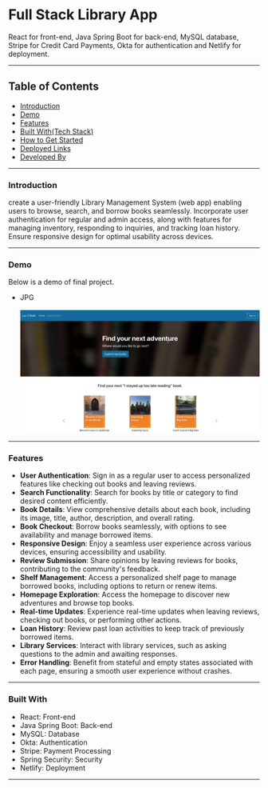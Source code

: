 # Full Stack Library App

React for front-end, Java Spring Boot for back-end, MySQL database, Stripe for Credit Card Payments, Okta for authentication and Netlify for deployment.

---

## Table of Contents

- [Introduction](#introduction)
- [Demo](#demo)
- [Features](#features)
- [Built With(Tech Stack)](#built-with)
- [How to Get Started](#how-to-get-started)
- [Deployed Links](#deployed-links)
- [Developed By](#developed-by)

---

### Introduction

create a user-friendly Library Management System (web app) enabling users to browse, search, and borrow books seamlessly. Incorporate user authentication for regular and admin access, along with features for managing inventory, responding to inquiries, and tracking loan history. Ensure responsive design for optimal usability across devices.

---

### Demo

Below is a demo of final project.

- JPG <br/> <br/> ![](./assets/screenshot.jpg)

---

### Features

- **User Authentication**: Sign in as a regular user to access personalized features like checking out books and leaving reviews.
- **Search Functionality**: Search for books by title or category to find desired content efficiently.
- **Book Details**: View comprehensive details about each book, including its image, title, author, description, and overall rating.
- **Book Checkout**: Borrow books seamlessly, with options to see availability and manage borrowed items.
- **Responsive Design**: Enjoy a seamless user experience across various devices, ensuring accessibility and usability.
- **Review Submission**: Share opinions by leaving reviews for books, contributing to the community's feedback.
- **Shelf Management**: Access a personalized shelf page to manage borrowed books, including options to return or renew items.
- **Homepage Exploration**: Access the homepage to discover new adventures and browse top books.
- **Real-time Updates**: Experience real-time updates when leaving reviews, checking out books, or performing other actions.
- **Loan History**: Review past loan activities to keep track of previously borrowed items.
- **Library Services**: Interact with library services, such as asking questions to the admin and awaiting responses.
- **Error Handling**: Benefit from stateful and empty states associated with each page, ensuring a smooth user experience without crashes.

---

### Built With

- React: Front-end
- Java Spring Boot: Back-end
- MySQL: Database
- Okta: Authentication
- Stripe: Payment Processing
- Spring Security: Security
- Netlify: Deployment

---
